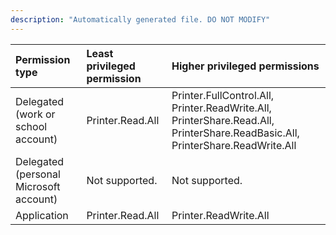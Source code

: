 ```yaml
---
description: "Automatically generated file. DO NOT MODIFY"
---
```


|Permission type|Least privileged permission|Higher privileged permissions|
|:---|:---|:---|
|Delegated (work or school account)|Printer.Read.All|Printer.FullControl.All, Printer.ReadWrite.All, PrinterShare.Read.All, PrinterShare.ReadBasic.All, PrinterShare.ReadWrite.All|
|Delegated (personal Microsoft account)|Not supported.|Not supported.|
|Application|Printer.Read.All|Printer.ReadWrite.All|

